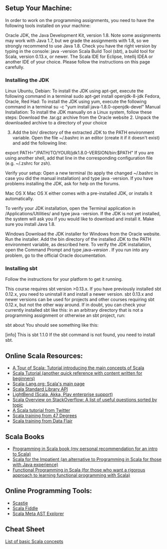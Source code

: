 ## Setup Your Machine:
In order to work on the programming assignments, you need to have the following tools installed on your machine:

Oracle JDK, the Java Development Kit, version 1.8. Note some assignments may work with Java 1.7, but we grade the assignments with 1.8, so we strongly recommend to use Java 1.8. Check you have the right version by typing in the console:
java -version
Scala Build Tool (sbt), a build tool for Scala, version 0.13.x, or newer.
The Scala IDE for Eclipse, Intellij IDEA or another IDE of your choice.
Please follow the instructions on this page carefully.

### Installing the JDK
Linux
Ubuntu, Debian: To install the JDK using apt-get, execute the following command in a terminal sudo apt-get install openjdk-8-jdk
Fedora, Oracle, Red Had: To install the JDK using yum, execute the following command in a terminal su -c "yum install java-1.8.0-openjdk-devel"
Manual Installation: To install the JDK manually on a Linux system, follow these steps:
Download the .tar.gz archive from the Oracle website
2. Unpack the downloaded archive to a directory of your choice

3. Add the bin/ directory of the extracted JDK to the PATH environment variable. Open the file ~/.bashrc in an editor (create it if it doesn't exist) and add the following line:

export PATH="/PATH/TO/YOUR/jdk1.8.0-VERSION/bin:$PATH"
If you are using another shell, add that line in the corresponding configuration file (e.g. ~/.zshrc for zsh).

Verify your setup: Open a new terminal (to apply the changed ~/.bashrc in case you did the manual installation) and type java -version. If you have problems installing the JDK, ask for help on the forums.

Mac OS X
Mac OS X either comes with a pre-installed JDK, or installs it automatically.

To verify your JDK installation, open the Terminal application in /Applications/Utilities/ and type java -version. If the JDK is not yet installed, the system will ask you if you would like to download and install it. Make sure you install Java 1.8.

Windows
Download the JDK installer for Windows from the Oracle website.
Run the installer.
Add the bin directory of the installed JDK to the PATH environment variable, as described here.
To verify the JDK installation, open the Command Prompt and type  𝑗𝑎𝑣𝑎−𝑣𝑒𝑟𝑠𝑖𝑜𝑛 . If you run into any problem, go to the official Oracle documentation.

### Installing sbt
Follow the instructions for your platform to get it running.

This course requires sbt version >0.13.x. If you have previously installed sbt 0.12.x, you need to uninstall it and install a newer version. sbt 0.13.x and newer versions can be used for projects and other courses requiring sbt 0.12.x, but not the other way around. If in doubt, you can check your currently installed sbt like this: in an arbitrary directory that is not a programming assignment or otherwise an sbt project, run:

sbt about
You should see something like this:

[info] This is sbt 1.1.0
If the sbt command is not found, you need to install sbt. 


## Online Scala Resources:
* [A Tour of Scala: Tutorial introducing the main concepts of Scala](https://docs.scala-lang.org/tour/tour-of-scala.html)
* [Scala Tutorial (another quick reference with content written for beginners)](https://www.tutorialspoint.com/scala/)
* [Scala-Lang.org: Scala's main page](https://www.scala-lang.org/)
* [Scala Standard Library API](https://www.scala-lang.org/api/current/)
* [LightBend (Scala, Akka, Play enterprise support)](https://www.lightbend.com/)
* [Scala Overview on StackOverflow: A list of useful questions sorted by topic](http://stackoverflow.com/tags/scala/info)
* [A Scala tutorial from Twitter](http://twitter.github.io/scala_school/)
* [Scala training from 47 Degrees](https://www.scala-exercises.org/)
* [Scala training from Data Flair](https://data-flair.training/blogs/scala-tutorial/)

## Scala Books
* [Programming in Scala book (my personal recommendation for an intro to Scala)](https://people.cs.ksu.edu/~schmidt/705a/Scala/Programming-in-Scala.pdf)
* [Scala for the Impatient (an alternative to Programming in Scala for those with Java experience)](https://fileadmin.cs.lth.se/scala/scala-impatient.pdf)
* [Functional Programming in Scala (for those who want a rigorous approach to learning functional programming with Scala)](https://www.manning.com/books/functional-programming-in-scala)

## Online Programming Tools:
* [Scastie](https://scastie.scala-lang.org/)
* [Scala Fiddle](https://scalafiddle.io/)
* [Scala Meta AST Explorer](https://astexplorer.net/#/gist/ec56167ffafb20cbd8d68f24a37043a9/677e43f3adb93db8513dbe4e2c868dd4f78df4b3)

## Cheat Sheet
[List of basic Scala concepts](https://github.com/ryandavidhartman/ScalaSchool/wiki)
